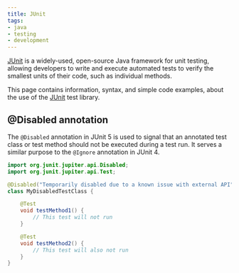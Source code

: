 ```yaml
---
title: JUnit
tags:
- java
- testing
- development
---
```


[JUnit](https://junit.org/) is a widely-used, open-source Java framework for unit testing, allowing developers to write 
and execute automated tests to verify the smallest units of their code, such as individual methods.
<!--more-->
This page contains information, syntax, and simple code examples, about the use of the [JUnit](https://junit.org/) test library.

## @Disabled annotation

The `@Disabled` annotation in JUnit 5 is used to signal that an annotated test class or test method should not be executed during a test run. 
It serves a similar purpose to the `@Ignore` annotation in JUnit 4.

```java
import org.junit.jupiter.api.Disabled;
import org.junit.jupiter.api.Test;

@Disabled("Temporarily disabled due to a known issue with external API")
class MyDisabledTestClass {

    @Test
    void testMethod1() {
        // This test will not run
    }

    @Test
    void testMethod2() {
        // This test will also not run
    }
}
```

